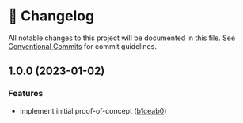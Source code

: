 <!-- markdownlint-disable --><!-- textlint-disable -->

# 📓 Changelog

All notable changes to this project will be documented in this file. See
[Conventional Commits](https://conventionalcommits.org) for commit guidelines.

## 1.0.0 (2023-01-02)

### Features

- implement initial proof-of-concept ([b1ceab0](https://github.com/nkgentile/sanity-plugin-google-drive/commit/b1ceab09390868a5f7caa35a765f9b7db876d5b8))

